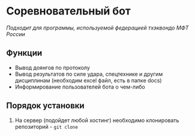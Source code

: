 # Соревновательный бот

_Подходит для программы, используемой федерацией тхэквондо МФТ России_


## Функции
  * Вывод доянгов по протоколу
  * Вывод результатов по силе удара, спецтехнике и другим дисциплинам (необходим excel файл, есть в папке docs)
  * Информирование пользователей бота о чем-либо

## Порядок установки
  1. На сервер (подойдет любой хостинг) необходимо клонировать репозиторий - ```git clone```
